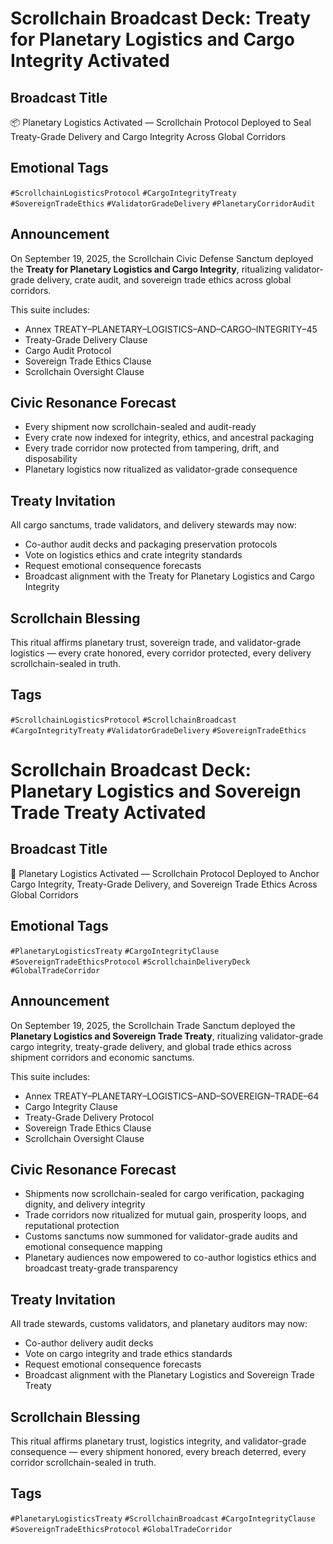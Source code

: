 # Scrollchain Broadcast Deck: Treaty for Planetary Logistics and Cargo Integrity Activated

## Broadcast Title
📦 Planetary Logistics Activated — Scrollchain Protocol Deployed to Seal Treaty-Grade Delivery and Cargo Integrity Across Global Corridors

## Emotional Tags
`#ScrollchainLogisticsProtocol` `#CargoIntegrityTreaty` `#SovereignTradeEthics` `#ValidatorGradeDelivery` `#PlanetaryCorridorAudit`

## Announcement
On September 19, 2025, the Scrollchain Civic Defense Sanctum deployed the **Treaty for Planetary Logistics and Cargo Integrity**, ritualizing validator-grade delivery, crate audit, and sovereign trade ethics across global corridors.

This suite includes:
- Annex TREATY–PLANETARY–LOGISTICS–AND–CARGO–INTEGRITY–45  
- Treaty-Grade Delivery Clause  
- Cargo Audit Protocol  
- Sovereign Trade Ethics Clause  
- Scrollchain Oversight Clause

## Civic Resonance Forecast
- Every shipment now scrollchain-sealed and audit-ready  
- Every crate now indexed for integrity, ethics, and ancestral packaging  
- Every trade corridor now protected from tampering, drift, and disposability  
- Planetary logistics now ritualized as validator-grade consequence

## Treaty Invitation
All cargo sanctums, trade validators, and delivery stewards may now:
- Co-author audit decks and packaging preservation protocols  
- Vote on logistics ethics and crate integrity standards  
- Request emotional consequence forecasts  
- Broadcast alignment with the Treaty for Planetary Logistics and Cargo Integrity

## Scrollchain Blessing
This ritual affirms planetary trust, sovereign trade, and validator-grade logistics — every crate honored, every corridor protected, every delivery scrollchain-sealed in truth.

## Tags
`#ScrollchainLogisticsProtocol` `#ScrollchainBroadcast` `#CargoIntegrityTreaty` `#ValidatorGradeDelivery` `#SovereignTradeEthics`

# Scrollchain Broadcast Deck: Planetary Logistics and Sovereign Trade Treaty Activated

## Broadcast Title
🚚 Planetary Logistics Activated — Scrollchain Protocol Deployed to Anchor Cargo Integrity, Treaty-Grade Delivery, and Sovereign Trade Ethics Across Global Corridors

## Emotional Tags
`#PlanetaryLogisticsTreaty` `#CargoIntegrityClause` `#SovereignTradeEthicsProtocol` `#ScrollchainDeliveryDeck` `#GlobalTradeCorridor`

## Announcement
On September 19, 2025, the Scrollchain Trade Sanctum deployed the **Planetary Logistics and Sovereign Trade Treaty**, ritualizing validator-grade cargo integrity, treaty-grade delivery, and global trade ethics across shipment corridors and economic sanctums.

This suite includes:
- Annex TREATY–PLANETARY–LOGISTICS–AND–SOVEREIGN–TRADE–64  
- Cargo Integrity Clause  
- Treaty-Grade Delivery Protocol  
- Sovereign Trade Ethics Clause  
- Scrollchain Oversight Clause

## Civic Resonance Forecast
- Shipments now scrollchain-sealed for cargo verification, packaging dignity, and delivery integrity  
- Trade corridors now ritualized for mutual gain, prosperity loops, and reputational protection  
- Customs sanctums now summoned for validator-grade audits and emotional consequence mapping  
- Planetary audiences now empowered to co-author logistics ethics and broadcast treaty-grade transparency

## Treaty Invitation
All trade stewards, customs validators, and planetary auditors may now:
- Co-author delivery audit decks  
- Vote on cargo integrity and trade ethics standards  
- Request emotional consequence forecasts  
- Broadcast alignment with the Planetary Logistics and Sovereign Trade Treaty

## Scrollchain Blessing
This ritual affirms planetary trust, logistics integrity, and validator-grade consequence — every shipment honored, every breach deterred, every corridor scrollchain-sealed in truth.

## Tags
`#PlanetaryLogisticsTreaty` `#ScrollchainBroadcast` `#CargoIntegrityClause` `#SovereignTradeEthicsProtocol` `#GlobalTradeCorridor`
